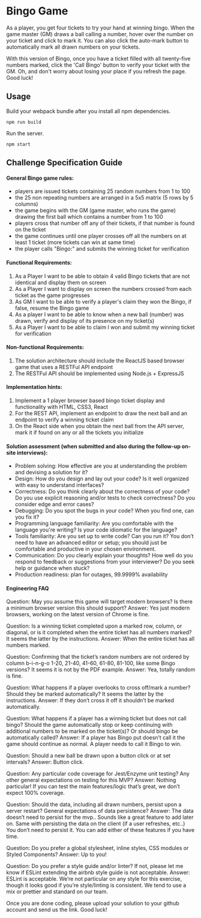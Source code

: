 # Bingo Game
As a player, you get four tickets to try your hand at winning bingo. When the game master (GM) draws a ball calling a number, hover over the number on your ticket and click to mark it. You can also click the auto-mark button to automatically mark all drawn numbers on your tickets. 

With this version of Bingo, once you have a ticket filled with all twenty-five numbers marked, click the 'Call Bingo' button to verify your ticket with the GM. Oh, and don't worry about losing your place if you refresh the page. Good luck!

## Usage
Build your webpack bundle after you install all npm dependencies.
```
npm run build
```
Run the server.
```
npm start
```

## Challenge Specification Guide
#### General Bingo game rules:
- players are issued tickets containing 25 random numbers from 1 to 100
- the 25 non repeating numbers are arranged in a 5x5 matrix (5 rows by 5 columns)
- the game begins with the GM (game master, who runs the game) drawing the first ball which contains a number from 1 to 100
- players cross that number off any of their tickets, if that number is found on the ticket
- the game continues until one player crosses off all the numbers on at least 1 ticket (more tickets can win at same time)
- the player calls "Bingo:" and submits the winning ticket for verification

#### Functional Requirements:
1. As a Player I want to be able to obtain 4 valid Bingo tickets that are not identical and display them on screen
2. As a Player I want to display on screen the numbers crossed from each ticket as the game
progresses
3. As GM I want to be able to verify a player's claim they won the Bingo, if false, resume the Bingo game
4. As a player I want to be able to know when a new ball (number) was drawn, verify and display
of its presence on my ticket(s)
5. As a Player I want to be able to claim I won and submit my winning ticket for verification

#### Non-functional Requirements:
1. The solution architecture should include the ReactJS based browser game that uses a RESTFul
API endpoint
2. The RESTFul API should be implemented using Node.js + ExpressJS

#### Implementation hints:
1. Implement a 1 player browser based bingo ticket display and functionality with HTML, CSS3, React
2. For the REST API, implement an endpoint to draw the next ball and an endpoint to verify a
winning ticket claim
3. On the React side when you obtain the next ball from the API server, mark it if found on any or all the tickets you initialize

#### Solution assessment (when submitted and also during the follow-up on-site interviews):
- Problem solving: How effective are you at understanding the problem and devising a solution for it?
- Design: How do you design and lay out your code? Is it well organized with easy to understand interfaces?
- Correctness: Do you think clearly about the correctness of your code? Do you use explicit reasoning and/or tests to check correctness? Do you consider edge and error cases?
- Debugging: Do you spot the bugs in your code? When you find one, can you fix it?
- Programming language familiarity: Are you comfortable with the language you're writing? Is your code idiomatic for the language?
- Tools familiarity: Are you set up to write code? Can you run it? You donʼt need to have an advanced editor or setup; you should just be comfortable and productive in your chosen environment.
- Communication: Do you clearly explain your thoughts? How well do you respond to feedback or suggestions from your interviewer? Do you seek help or guidance when stuck?
- Production readiness: plan for outages, 99.9999% availability

#### Engineering FAQ
Question:
May you assume this game will target modern browsers? Is there a minimum browser version this should support?
Answer:
Yes just modern browsers, working on the latest version of Chrome is fine.

Question:
Is a winning ticket completed upon a marked row, column, or diagonal, or is it completed when the entire ticket has all numbers marked? It seems the latter by the instructions.
Answer:
When the entire ticket has all numbers marked.

Question:
Confirming that the ticket’s random numbers are not ordered by column b-i-n-g-o 1-20, 21-40, 41-60, 61-80, 81-100, like some Bingo versions? It seems it is not by the PDF example.
Answer:
Yea, totally random is fine.

Question:
What happens if a player overlooks to cross off/mark a number? Should they be marked automatically? It seems the latter by the instructions.
Answer:
If they don’t cross it off it shouldn’t be marked automatically.

Question:
What happens if a player has a winning ticket but does not call bingo? Should the game automatically stop or keep continuing with additional numbers to be marked on the ticket(s)? Or should bingo be automatically called?
Answer:
If a player has Bingo put doesn’t call it the game should continue as normal. A player needs to call it Bingo to win.

Question:
Should a new ball be drawn upon a button click or at set intervals?
Answer:
Button click.

Question:
Any particular code coverage for Jest/Enzyme unit testing? Any other general expectations on testing for this MVP?
Answer:
Nothing particular! If you can test the main features/logic that’s great, we don’t expect 100% coverage.

Question:
Should the data, including all drawn numbers, persist upon a server restart? General expectations of data persistence?
Answer:
The data doesn’t need to persist for the mvp.. Sounds like a great feature to add later on. Same with persisting the data on the client (if a user refreshes, etc..) You don’t need to persist it. You can add either of these features if you have time.
 
Question:
Do you prefer a global stylesheet, inline styles, CSS modules or Styled Components?
Answer:
Up to you!

Question:
Do you prefer a style guide and/or linter? If not, please let me know if ESLint extending the airbnb style guide is not acceptable.
Answer:
ESLint is acceptable. We’re not particular on any style for this exercise, though it looks good if you’re style/linting is consistent.
We tend to use a mix or prettier and standard on our team.


Once you are done coding, please upload your solution to your github account and send us the
link.
Good luck!
